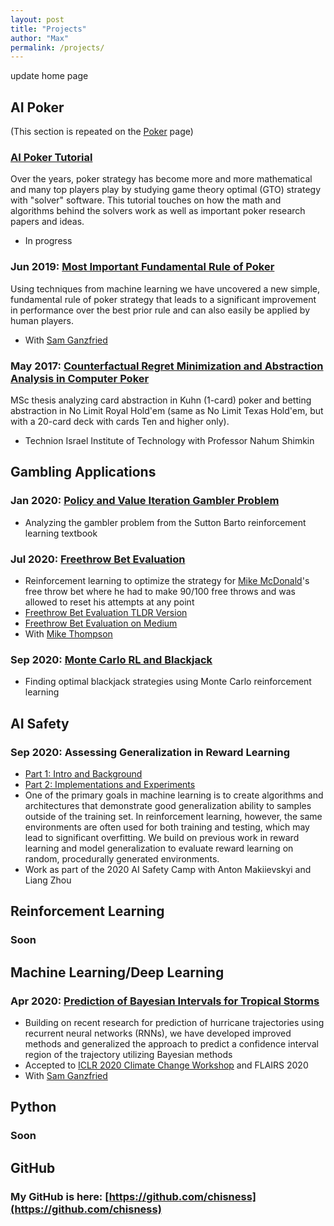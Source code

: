 ```yaml
---
layout: post
title: "Projects"
author: "Max"
permalink: /projects/
---
```

update home page

## AI Poker
(This section is repeated on the [Poker](https://chisness.github.io/poker/) page)

### [AI Poker Tutorial](https://www.aipokertutorial.com)
Over the years, poker strategy has become more and more mathematical and many top players play by studying game theory optimal (GTO) strategy with "solver" software. This tutorial touches on how the math and algorithms behind the solvers work as well as important poker research papers and ideas. 
- In progress

### Jun 2019: [Most Important Fundamental Rule of Poker](https://arxiv.org/abs/1906.09895)
Using techniques from machine learning we have uncovered a new simple, fundamental rule of poker strategy that leads to a significant improvement in performance over the best prior rule and can also easily be applied by human players.
- With [Sam Ganzfried](http://www.ganzfriedresearch.com/)

### May 2017: [Counterfactual Regret Minimization and Abstraction Analysis in Computer Poker](https://www.dropbox.com/s/jcgszjng6u5gj0b/MaxChiswickCFRThesis.pdf?dl=0)
MSc thesis analyzing card abstraction in Kuhn (1-card) poker and betting abstraction in No Limit Royal Hold'em (same as No Limit Texas Hold'em, but with a 20-card deck with cards Ten and higher only).
- Technion Israel Institute of Technology with Professor Nahum Shimkin

## Gambling Applications
### Jan 2020: [Policy and Value Iteration Gambler Problem](https://chisness.github.io/2020-01-14/policy-and-value-iteration-gambler-problem)
- Analyzing the gambler problem from the Sutton Barto reinforcement learning textbook

### Jul 2020: [Freethrow Bet Evaluation](https://chisness.github.io/2020-07-10/freethrow-bet-evaluation)
- Reinforcement learning to optimize the strategy for [Mike McDonald](https://twitter.com/MikeMcDonald89)'s free throw bet where he had to make 90/100 free throws and was allowed to reset his attempts at any point
- [Freethrow Bet Evaluation TLDR Version](https://chisness.github.io/2020-08-20/freethrow-bet-tldr)
- [Freethrow Bet Evaluation on Medium](https://towardsdatascience.com/apply-reinforcement-learning-to-win-a-free-throw-bet-f555b8adc0de)
- With [Mike Thompson](https://www.linkedin.com/in/mike-thompson-78655b13/)

### Sep 2020: [Monte Carlo RL and Blackjack](https://chisness.github.io/2020-09-21/monte-carlo-rl-and-blackjack)
- Finding optimal blackjack strategies using Monte Carlo reinforcement learning

## AI Safety
### Sep 2020: Assessing Generalization in Reward Learning
- [Part 1: Intro and Background](https://medium.com/@chisness/assessing-generalization-in-reward-learning-intro-and-background-da6c99d9e48)
- [Part 2: Implementations and Experiments](https://towardsdatascience.com/assessing-generalization-in-reward-learning-implementations-and-experiments-de02e1d08c0e)
- One of the primary goals in machine learning is to create algorithms and architectures that demonstrate good generalization ability to samples outside of the training set. In reinforcement learning, however, the same environments are often used for both training and testing, which may lead to significant overfitting. We build on previous work in reward learning and model generalization to evaluate reward learning on random, procedurally generated environments. 
- Work as part of the 2020 AI Safety Camp with Anton Makiievskyi and Liang Zhou

## Reinforcement Learning
### Soon

## Machine Learning/Deep Learning
### Apr 2020: [Prediction of Bayesian Intervals for Tropical Storms](https://arxiv.org/abs/2003.05024)
- Building on recent research for prediction of hurricane trajectories using recurrent neural networks (RNNs), we have developed improved methods and generalized the approach to predict a confidence interval region of the trajectory utilizing Bayesian methods
- Accepted to [ICLR 2020 Climate Change Workshop](https://www.climatechange.ai/papers/iclr2020/14.html) and FLAIRS 2020 
- With [Sam Ganzfried](http://www.ganzfriedresearch.com/)

## Python
### Soon

## GitHub
### My GitHub is here: [https://github.com/chisness](https://github.com/chisness)
